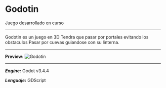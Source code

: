 # Godotin
Juego desarrollado en curso

***
Godotin es un juego en 3D Tendra que pasar por portales evitando los obstaculos
Pasar por cuevas guiandose con su linterna.
***

**Preview:**
![Godotin](https://user-images.githubusercontent.com/51976986/190879431-f4a7f7da-5047-43f6-a713-08f96f617515.PNG)
***

***Engine:*** Godot v3.4.4

***Lenguaje:*** GDScript

